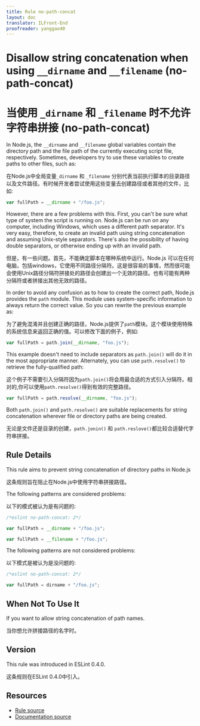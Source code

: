 ```yaml
---
title: Rule no-path-concat
layout: doc
translator: ILFront-End
proofreader: yanggao40
---
```

<!-- Note: No pull requests accepted for this file. See README.md in the root directory for details. -->
# Disallow string concatenation when using `__dirname` and `__filename` (no-path-concat)

# 当使用 `_dirname` 和 `_filename` 时不允许字符串拼接 (no-path-concat)

In Node.js, the `__dirname` and `__filename` global variables contain the directory path and the file path of the currently executing script file, respectively. Sometimes, developers try to use these variables to create paths to other files, such as:

在Node.js中全局变量`_dirname` 和 `_filename` 分别代表当前执行脚本的目录路径以及文件路径。有时候开发者尝试使用这些变量去创建路径或者其他的文件，比如:

```js
var fullPath = __dirname + "/foo.js";
```

However, there are a few problems with this. First, you can't be sure what type of system the script is running on. Node.js can be run on any computer, including Windows, which uses a different path separator. It's very easy, therefore, to create an invalid path using string concatenation and assuming Unix-style separators. There's also the possibility of having double separators, or otherwise ending up with an invalid path.

但是，有一些问题。首先，不能确定脚本在哪种系统中运行。Node.js 可以在任何电脑，包括windows，它使用不同路径分隔符。这是很容易的事情，然而很可能会使用Unix路径分隔符拼接处的路径会创建出一个无效的路径。也有可能有两种分隔符或者拼接出其他无效的路径。

In order to avoid any confusion as to how to create the correct path, Node.js provides the `path` module. This module uses system-specific information to always return the correct value. So you can rewrite the previous example as:

为了避免混淆并且创建正确的路径，Node.js提供了`path`模块。这个模块使用特殊的系统信息来返回正确的值。可以修改下面的例子，例如:


```js
var fullPath = path.join(__dirname, "foo.js");
```

This example doesn't need to include separators as `path.join()` will do it in the most appropriate manner. Alternately, you can use `path.resolve()` to retrieve the fully-qualified path:

这个例子不需要引入分隔符因为`path.join()`将会用最合适的方式引入分隔符。相对的,你可以使用`path.resolve()`得到有效的完整路径。

```js
var fullPath = path.resolve(__dirname, "foo.js");
```

Both `path.join()` and `path.resolve()` are suitable replacements for string concatenation wherever file or directory paths are being created.

无论是文件还是目录的创建，`path.jonin()` 和 `path.reslove()`都比较合适替代字符串拼接。

## Rule Details

This rule aims to prevent string concatenation of directory paths in Node.js

这条规则旨在阻止在Node.js中使用字符串拼接路径。

The following patterns are considered problems:

以下的模式被认为是有问题的:

```js
/*eslint no-path-concat: 2*/

var fullPath = __dirname + "/foo.js";

var fullPath = __filename + "/foo.js";

```

The following patterns are not considered problems:

以下模式是被认为是没问题的:

```js
/*eslint no-path-concat: 2*/

var fullPath = dirname + "/foo.js";
```

## When Not To Use It

If you want to allow string concatenation of path names.

当你想允许拼接路径的名字时。

## Version

This rule was introduced in ESLint 0.4.0.

这条规则在ESLint 0.4.0中引入。

## Resources

* [Rule source](https://github.com/eslint/eslint/tree/master/lib/rules/no-path-concat.js)
* [Documentation source](https://github.com/eslint/eslint/tree/master/docs/rules/no-path-concat.md)
